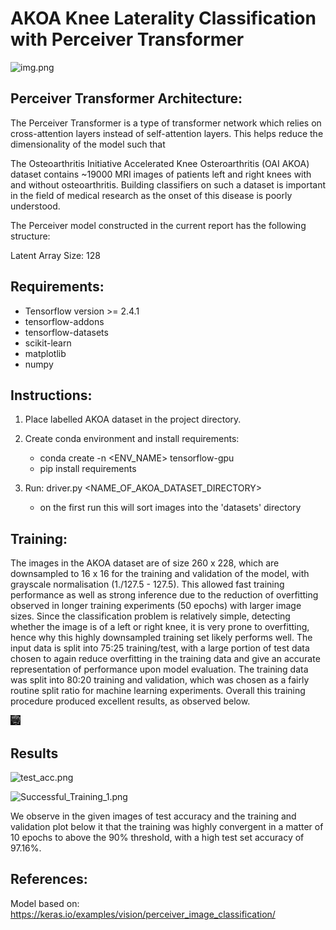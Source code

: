 # AKOA Knee Laterality Classification with Perceiver Transformer

![img.png](img.png)

Perceiver Transformer Architecture:
-
The Perceiver Transformer is a type of transformer network which relies on cross-attention layers
instead of self-attention layers. This helps reduce the dimensionality of the model such that

The Osteoarthritis Initiative Accelerated Knee Osteroarthritis (OAI AKOA) dataset contains 
~19000 MRI images of patients left and right knees with and without osteoarthritis. Building classifiers
on such a dataset is important in the field of medical research as the onset of this disease is 
poorly understood.

The Perceiver model constructed in the current report has the following structure:

Latent Array Size: 128



Requirements:
- 
- Tensorflow version >= 2.4.1
- tensorflow-addons
- tensorflow-datasets
- scikit-learn
- matplotlib
- numpy

Instructions:
-
1. Place labelled AKOA dataset in the project directory.
2. Create conda environment and install requirements:
   - conda create -n <ENV_NAME> tensorflow-gpu
   - pip install requirements
    
3. Run: driver.py <NAME_OF_AKOA_DATASET_DIRECTORY>
    - on the first run this will sort images into the 'datasets' directory  

Training:
-

The images in the AKOA dataset are of size 260 x 228, which are downsampled to 16 x 16
for the training and validation of the model, with grayscale normalisation (1./127.5 - 127.5). 
This allowed fast training performance as well as strong inference due to the reduction of
overfitting observed in longer training experiments (50 epochs) with larger image sizes.
Since the classification problem is relatively simple, detecting whether the image is of a 
left or right knee, it is very prone to overfitting, hence why this highly downsampled training set
likely performs well. The input data is split into 75:25 training/test, with a large portion
of test data chosen to again reduce overfitting in the training data and give an accurate
representation of performance upon model evaluation. The training data was split into 80:20 
training and validation, which was chosen as a fairly routine split ratio for machine learning
experiments. Overall this training procedure produced excellent results, as observed below.

![input_train_image.png](input_train_image.png)

Results
-
![test_acc.png](test_acc.png)

![Successful_Training_1.png](Successful_Training_1.png)

We observe in the given images of test accuracy and the training and validation plot below it
that the training was highly convergent in a matter of 10 epochs to above the 90% threshold, 
with a high test set accuracy of 97.16%.

References:
-
Model based on:
https://keras.io/examples/vision/perceiver_image_classification/
